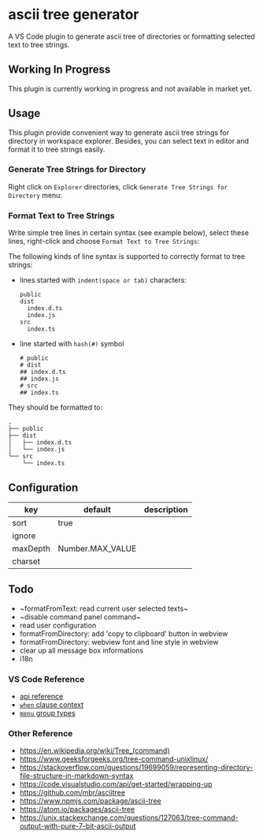 # ascii tree generator

A VS Code plugin to generate ascii tree of directories or formatting selected text to tree strings.

## Working In Progress

This plugin is currently working in progress and not available in market yet.

## Usage

This plugin provide convenient way to generate ascii tree strings for directory in workspace explorer. Besides, you can select text in editor and format it to tree strings easily.

### Generate Tree Strings for Directory

Right click on `Explorer` directories, click `Generate Tree Strings for Directory` menu:

### Format Text to Tree Strings

Write simple tree lines in certain syntax (see example below), select these lines, right-click and choose `Format Text to Tree Strings`:

The following kinds of line syntax is supported to correctly format to tree strings:

- lines started with `indent(space or tab)` characters:
  
  ```
  public
  dist
    index.d.ts
    index.js
  src
    index.ts
  ```

- line started with `hash(#)` symbol

  ```
  # public
  # dist
  ## index.d.ts
  ## index.js
  # src
  ## index.ts
  ```

They should be formatted to:

```
.
├── public
├── dist
│   ├── index.d.ts
│   └── index.js
└── src
    └── index.ts
```

## Configuration

|key|default|description|
|---|---|---|
|sort|true||
|ignore|||
|maxDepth|Number.MAX_VALUE||
|charset|||

## Todo

- ~formatFromText: read current user selected texts~
- ~disable command panel command~
- read user configuration
- formatFromDirectory: add 'copy to clipboard' button in webview
- formatFromDirectory: webview font and line style in webview
- clear up all message box informations
- i18n

### VS Code Reference

- [api reference](https://code.visualstudio.com/api/references/vscode-api#Uri)
- [`when` clause context](https://code.visualstudio.com/docs/getstarted/keybindings#_when-clause-contexts)
- [`menu` group types](https://code.visualstudio.com/api/references/contribution-points#Sorting-of-groups)

### Other Reference

- <https://en.wikipedia.org/wiki/Tree_(command)>
- <https://www.geeksforgeeks.org/tree-command-unixlinux/>
- <https://stackoverflow.com/questions/19699059/representing-directory-file-structure-in-markdown-syntax>
- <https://code.visualstudio.com/api/get-started/wrapping-up>
- <https://github.com/mbr/asciitree>
- <https://www.npmjs.com/package/ascii-tree>
- <https://atom.io/packages/ascii-tree>
- <https://unix.stackexchange.com/questions/127063/tree-command-output-with-pure-7-bit-ascii-output>